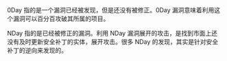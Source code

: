 0Day 指的是一个漏洞已经被发现，但是还没有被修正。0Day 漏洞意味着利用这个漏洞可以百分百攻破其所属的项目。

NDay 指的是已经被修正的漏洞。利用 NDay 漏洞展开的攻击，是找到市面上还没有及时更新安全补丁的实体，展开攻击。很多 NDay 的发现，其实是针对安全补丁的逆向来发现的。
